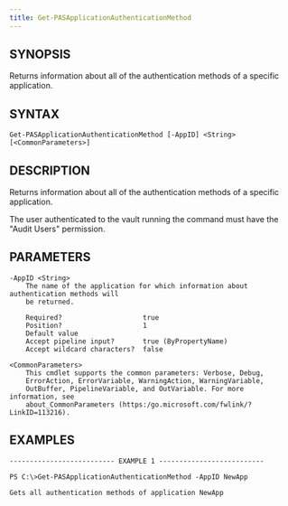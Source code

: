 ```yaml
---
title: Get-PASApplicationAuthenticationMethod
---
```


## SYNOPSIS

Returns information about all of the authentication methods of a specific application.

## SYNTAX

    Get-PASApplicationAuthenticationMethod [-AppID] <String> [<CommonParameters>]

## DESCRIPTION

Returns information about all of the authentication methods of a specific application.

The user authenticated to the vault running the command must have the "Audit Users" permission.

## PARAMETERS

    -AppID <String>
        The name of the application for which information about authentication methods will
        be returned.

        Required?                    true
        Position?                    1
        Default value
        Accept pipeline input?       true (ByPropertyName)
        Accept wildcard characters?  false

    <CommonParameters>
        This cmdlet supports the common parameters: Verbose, Debug,
        ErrorAction, ErrorVariable, WarningAction, WarningVariable,
        OutBuffer, PipelineVariable, and OutVariable. For more information, see
        about_CommonParameters (https:/go.microsoft.com/fwlink/?LinkID=113216).

## EXAMPLES

    -------------------------- EXAMPLE 1 --------------------------

    PS C:\>Get-PASApplicationAuthenticationMethod -AppID NewApp

    Gets all authentication methods of application NewApp
